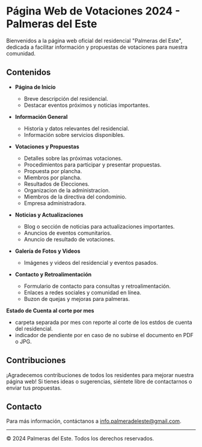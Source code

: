 # Página Web de Votaciones 2024 - Palmeras del Este

Bienvenidos a la página web oficial del residencial "Palmeras del Este", dedicada a facilitar información y propuestas de votaciones para nuestra comunidad.

## Contenidos

- **Página de Inicio**
  - Breve descripción del residencial.
  - Destacar eventos próximos y noticias importantes.

- **Información General**
  - Historia y datos relevantes del residencial.
  - Información sobre servicios disponibles.

- **Votaciones y Propuestas**
  - Detalles sobre las próximas votaciones.
  - Procedimientos para participar y presentar propuestas.
  - Propuesta por plancha.
  - Miembros por plancha.
  - Resultados de Elecciones.
  - Organizacion de la administracion.
  - Miembros de la directiva del condominio.
  - Empresa administradora.
  
- **Noticias y Actualizaciones**
  - Blog o sección de noticias para actualizaciones importantes.
  - Anuncios de eventos comunitarios.
  - Anuncio de resultado de votaciones.

- **Galería de Fotos y Videos**
  - Imágenes y videos del residencial y eventos pasados.

- **Contacto y Retroalimentación**
  - Formulario de contacto para consultas y retroalimentación.
  - Enlaces a redes sociales y comunidad en línea.
  - Buzon de quejas y mejoras para palmeras.
    
 **Estado de Cuenta al corte por mes**
  - carpeta separada por mes con reporte al corte de los estdos de cuenta del residencial.
  - indicador de pendiente por en caso de no subirse el documento en PDF o JPG.
    
## Contribuciones

¡Agradecemos contribuciones de todos los residentes para mejorar nuestra página web! Si tienes ideas o sugerencias, siéntete libre de contactarnos o enviar tus propuestas.

## Contacto

Para más información, contáctanos a info.palmeradeleste@gmail.com.

---

© 2024 Palmeras del Este. Todos los derechos reservados.
